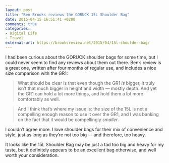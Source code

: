 ```yaml
---
layout: post
title: "Ben Brooks reviews the GORUCK 15L Shoulder Bag"
date: 2015-04-15 16:51:41 +0200
comments: true
categories: 
- Digital Life
- Travel
external-url: https://brooksreview.net/2015/04/15l-shoulder-bag/
---
```


I had been curious about the GORUCK shoulder bags for some time, but I could never seem to find any reviews about them out there. Ben’s review is a great one, written after four months of regular use, and includes a nice size comparison with the GR1:

> What should be clear is that even though the GR1 _is_ bigger, it truly isn’t that much bigger in height and width — mostly depth. And yet the GR1 can hold a lot more things, and hold them a lot more comfortably as well.

> And I think that’s where my issue is: the size of the 15L is not a compelling enough reason to use it over the GR1, and I was banking on the fact that it would be compellingly _smaller_.

I couldn’t agree more. I love shoulder bags for their mix of convenience and style, just as long as they’re not too big — and therefore, too heavy.

It looks like the 15L Shoulder Bag may be just a tad too big and heavy for my taste, but it definitely appears to be an excellent bag otherwise, and well worth your consideration.